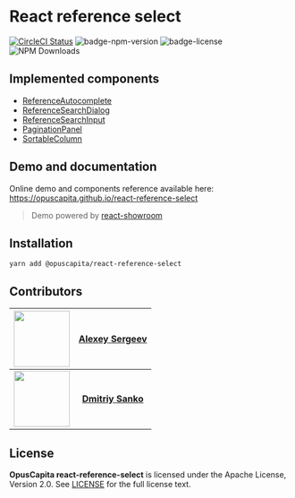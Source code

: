 # React reference select

[![CircleCI Status](https://circleci.com/gh/OpusCapita/react-reference-select/tree/master.svg?style=shield&circle-token=:circle-token)](https://circleci.com/gh/OpusCapita/react-reference-select)
![badge-npm-version](https://img.shields.io/npm/v/@opuscapita/react-reference-select.svg)
![badge-license](https://img.shields.io/github/license/OpusCapita/react-reference-select.svg)
![NPM Downloads](https://img.shields.io/npm/dm/@opuscapita/react-reference-select.svg)

## Implemented components

* [ReferenceAutocomplete](https://github.com/OpusCapita/react-reference-select/blob/master/src/client/components/ReferenceAutocomplete/ReferenceAutocomplete.DOCUMENTATION.md)
* [ReferenceSearchDialog](https://github.com/OpusCapita/react-reference-select/blob/master/src/client/components/ReferenceSearchDialog/ReferenceSearchDialog.DOCUMENTATION.md)
* [ReferenceSearchInput](https://github.com/OpusCapita/react-reference-select/blob/master/src/client/components/ReferenceSearchInput/ReferenceSearchInput.DOCUMENTATION.md)
* [PaginationPanel](https://github.com/OpusCapita/react-reference-select/blob/master/src/client/components/PaginationPanel/PaginationPanel.DOCUMENTATION.md)
* [SortableColumn](https://github.com/OpusCapita/react-reference-select/blob/master/src/client/components/SortableColumn/SortableColumn.DOCUMENTATION.md)

## Demo and documentation

Online demo and components reference available here: https://opuscapita.github.io/react-reference-select

> Demo powered by [react-showroom](https://github.com/OpusCapita/react-showroom-client)

## Installation

`yarn add @opuscapita/react-reference-select`

## Contributors

| [<img src="https://avatars.githubusercontent.com/u/24603787?v=3" width="100px;"/>](https://github.com/asergeev-sc) | [**Alexey Sergeev**](https://github.com/asergeev-sc)     |
| :---: | :---: |
| [<img src="https://avatars.githubusercontent.com/u/25082620?v=3" width="100px;"/>](https://github.com/dsanko-sc) | [**Dmitriy Sanko**](https://github.com/dsanko-sc) |

## License

**OpusCapita react-reference-select** is licensed under the Apache License, Version 2.0. See [LICENSE](./LICENSE) for the full license text.
